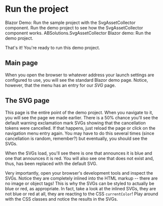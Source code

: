 # Run the project

<link-summary>Blazor Demo: Run the sample project with the SvgAssetCollector component.</link-summary>
<card-summary>Run the demo project to see how the SvgAssetCollector component works.</card-summary>
<web-summary>ABSolutions.SvgAssetCollector Blazor demo: Run the demo project.</web-summary>

That's it! You're ready to run this demo project.

## Main page

When you open the browser to whatever address your launch settings are configured to use, you will see the standard
Blazor demo page. Notice, however, that the menu has an entry for our *SVG* page.

## The SVG page

This page is the entire point of the demo project. When you navigate to it, you will see the page we made earlier. There
is a 50% chance you'll see the default warning exclamation mark SVGs showing that the cancellation tokens were
cancelled. If that happens, just reload the page or click on the navigation menu entry again. You may have to do this
several times (since cancellation is random, remember?) but eventually, you should see the SVGs.

When the SVGs load, you'll see there is one that announces it is blue and one that announces it is red. You will also
see one that does not exist and, thus, has been replaced with the default SVG.

Very importantly, open your browser's development tools and inspect the SVGs. Notice they are completely inlined into
the HTML markup -- there are no image or object tags! This is why the SVGs can be styled to actually be blue or red,
as appropriate. In fact, take a look at the inlined SVGs, they are not blue or red at all, they are reacting to the
CSS `currentColor`! Play around with the CSS classes and notice the results in the SVGs.
